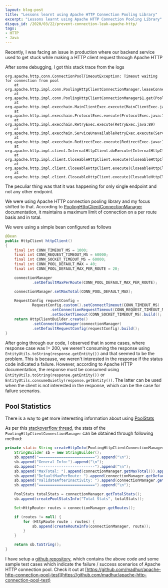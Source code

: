```yaml
---
layout: blog-post
title: "Lessons learnt using Apache HTTP Connection Pooling Library"
excerpt: "Lessons learnt using Apache HTTP Connection Pooling Library"
disqus_id: /2020/03/22/prevent-connection-leak-apache-http/
tags:
- HTTP
- Java
---
```


Recently, I was facing an issue in production where our backend service used to get stuck while making a HTTP client request through Apache HTTP

After some debugging, I got this stack trace from the logs

```log
org.apache.http.conn.ConnectionPoolTimeoutException: Timeout waiting for connection from pool
	at org.apache.http.impl.conn.PoolingHttpClientConnectionManager.leaseConnection(PoolingHttpClientConnectionManager.java:316)
	at org.apache.http.impl.conn.PoolingHttpClientConnectionManager$1.get(PoolingHttpClientConnectionManager.java:282)
	at org.apache.http.impl.execchain.MainClientExec.execute(MainClientExec.java:190)
	at org.apache.http.impl.execchain.ProtocolExec.execute(ProtocolExec.java:186)
	at org.apache.http.impl.execchain.RetryExec.execute(RetryExec.java:89)
	at org.apache.http.impl.execchain.ServiceUnavailableRetryExec.execute(ServiceUnavailableRetryExec.java:85)
	at org.apache.http.impl.execchain.RedirectExec.execute(RedirectExec.java:110)
	at org.apache.http.impl.client.InternalHttpClient.doExecute(InternalHttpClient.java:185)
	at org.apache.http.impl.client.CloseableHttpClient.execute(CloseableHttpClient.java:83)
	at org.apache.http.impl.client.CloseableHttpClient.execute(CloseableHttpClient.java:108)
	at org.apache.http.impl.client.CloseableHttpClient.execute(CloseableHttpClient.java:56)
```

The peculiar thing was that it was happening for only single endpoint and not any other endpoint.

We were using Apache HTTP connection pooling library and my focus shifted to that. According to [PoolingHttpClientConnectionManager](https://hc.apache.org/httpcomponents-client-ga/httpclient/apidocs/org/apache/http/impl/conn/PoolingHttpClientConnectionManager.html) documentation, it maintains a maximum limit of connection on a per route basis and in total.

We were using a simple bean configured as follows

```java
@Bean
public HttpClient httpClient()
{
    final int CONN_TIMEOUT_MS = 1000;
    final int CONN_REQUEST_TIMEOUT_MS = 60000;
    final int CONN_SOCKET_TIMEOUT_MS = 60000;
    final int CONN_POOL_DEFAULT_MAX = 40;
    final int CONN_POOL_DEFAULT_MAX_PER_ROUTE = 20;

    connectionManager
            .setDefaultMaxPerRoute(CONN_POOL_DEFAULT_MAX_PER_ROUTE);

    connectionManager.setMaxTotal(CONN_POOL_DEFAULT_MAX);

    RequestConfig requestConfig =
            RequestConfig.custom().setConnectTimeout(CONN_TIMEOUT_MS)
                    .setConnectionRequestTimeout(CONN_REQUEST_TIMEOUT_MS)
                    .setSocketTimeout(CONN_SOCKET_TIMEOUT_MS).build();
    return HttpClientBuilder.create()
            .setConnectionManager(connectionManager)
            .setDefaultRequestConfig(requestConfig).build();
}
```

After going through our code, I observed that in some cases, where response case was != 200, we weren't consuming the response
using `EntityUtils.toString(response.getEntity())` and that seemed to be the problem. This is because, we weren't interested in the response if the status code indicated a failure. However, according to Apache HTTP documentation, the response must be consumed using `EntityUtils.toString(response.getEntity())`  or `EntityUtils.consumeQuietly(response.getEntity())`. The latter can be used when the client is not interested in the response, which can be the case for failure scenarios.

## Pool Statistics

There is a way to get more interesting information about using [PoolStats](https://hc.apache.org/httpcomponents-core-ga/httpcore/apidocs/org/apache/http/pool/PoolStats.html)

As per this [stackoverflow thread](https://stackoverflow.com/questions/19112121/check-available-connections-in-poolingclientconnectionmanager), the stats of the `PoolingHttpClientConnectionManager` can be obtained through following method:

```java
private static String createHttpInfo(PoolingHttpClientConnectionManager connectionManager) {
    StringBuilder sb = new StringBuilder();
    sb.append("=========================").append("\n");
    sb.append("General Info:").append("\n");
    sb.append("-------------------------").append("\n");
    sb.append("MaxTotal: ").append(connectionManager.getMaxTotal()).append("\n");
    sb.append("DefaultMaxPerRoute: ").append(connectionManager.getDefaultMaxPerRoute()).append("\n");
    sb.append("ValidateAfterInactivity: ").append(connectionManager.getValidateAfterInactivity()).append("\n");
    sb.append("=========================").append("\n");

    PoolStats totalStats = connectionManager.getTotalStats();
    sb.append(createPoolStatsInfo("Total Stats", totalStats));

    Set<HttpRoute> routes = connectionManager.getRoutes();

    if (routes != null) {
        for (HttpRoute route : routes) {
            sb.append(createRouteInfo(connectionManager, route));
        }
    }

    return sb.toString();
}
```

I have setup a [github repository](https://github.com/madhur/apache-http-connection-pool-test), which contains the above code and some sample test cases which indicate the failure / success scenarios of Apache HTTP connection pool. Check it out at [https://github.com/madhur/apache-http-connection-pool-test](https://github.com/madhur/apache-http-connection-pool-test)
